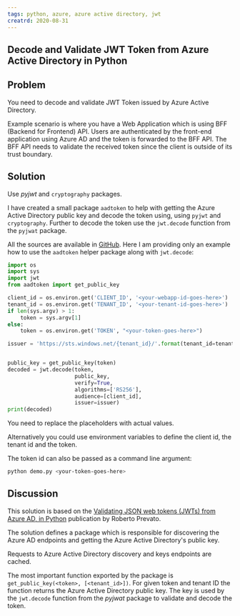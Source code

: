 ```yaml
---
tags: python, azure, azure active directory, jwt
creatrd: 2020-08-31
---
```


## Decode and Validate JWT Token from Azure Active Directory in Python

## Problem

You need to decode and validate JWT Token issued by Azure Active Directory.

Example scenario is where you have a Web Application which is using BFF (Backend for Frontend) API. Users are authenticated by the front-end application using Azure AD and the token is forwarded to the BFF API. The BFF API needs to validate the received token since the client is outside of its trust boundary.

## Solution

Use *pyjwt* and `cryptography` packages.

I have created a small package `aadtoken` to help with getting the Azure Active Directory public key and decode the token using, using `pyjwt` and `cryptography`. Further to decode the token use the `jwt.decode` function from the `pyjwat` package.

All the sources are available in [GitHub](https://github.com/ivangeorgiev/gems/tree/master/src/python-azure-ad-token-validate). Here I am providing only an example how to use the `aadtoken` helper package along with `jwt.decode`:

```python
import os
import sys
import jwt
from aadtoken import get_public_key

client_id = os.environ.get('CLIENT_ID', '<your-webapp-id-goes-here>')
tenant_id = os.environ.get('TENANT_ID', '<your-tenant-id-goes-here>')
if len(sys.argv) > 1:
    token = sys.argv[1]
else:
    token = os.environ.get('TOKEN', "<your-token-goes-here>")

issuer = 'https://sts.windows.net/{tenant_id}/'.format(tenant_id=tenant_id)


public_key = get_public_key(token)
decoded = jwt.decode(token,
                     public_key,
                     verify=True,
                     algorithms=['RS256'],
                     audience=[client_id],
                     issuer=issuer)
print(decoded)

```

You need to replace the placeholders with actual values.

Alternatively you could use environment variables to define the client id, the tenant id and the token.

The token id can also be passed as a command line argument:

```bash
python demo.py <your-token-goes-here>
```



## Discussion

This solution is based on the [Validating JSON web tokens (JWTs) from Azure AD, in Python](https://robertoprevato.github.io/Validating-JWT-Bearer-tokens-from-Azure-AD-in-Python/) publication by Roberto Prevato.

The solution defines a package which is responsible for discovering the Azure AD endpoints and getting the Azure Active Directory's public key.

Requests to Azure Active Directory discovery and keys endpoints are cached.

The most important function exported by the package is `get_public_key(<token>, [<tenant_id>])`.  For given token and tenant ID the function returns the Azure Active Directory public key. The key is used by the `jwt.decode` function from the *pyjwat* package to validate and decode the token.

